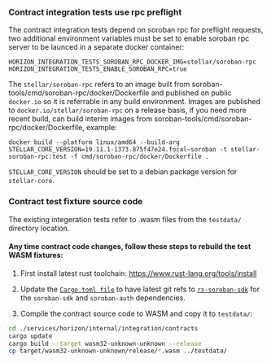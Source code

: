 ### Contract integration tests use rpc preflight
The contract integration tests depend on soroban rpc for preflight requests, two additional environment variables must be set to enable soroban rpc server to be launced in a separate docker container:
```
HORIZON_INTEGRATION_TESTS_SOROBAN_RPC_DOCKER_IMG=stellar/soroban-rpc
HORIZON_INTEGRATION_TESTS_ENABLE_SOROBAN_RPC=true
```

The `stellar/soroban-rpc` refers to an image built from soroban-tools/cmd/soroban-rpc/docker/Dockerfile and published on public `docker.io` so it is referrable in any build environment. Images are published to `docker.io/stellar/soroban-rpc` on a release basis, if you need more recent build, can build interim images from soroban-tools/cmd/soroban-rpc/docker/Dockerfile, example:

```
docker build --platform linux/amd64 --build-arg STELLAR_CORE_VERSION=19.11.1-1373.875f47e24.focal~soroban -t stellar-soroban-rpc:test -f cmd/soroban-rpc/docker/Dockerfile .
```

`STELLAR_CORE_VERSION` should be set to a debian package version for `stellar-core`.

### Contract test fixture source code

The existing integeration tests refer to .wasm files from the `testdata/` directory location.

#### Any time contract code changes, follow these steps to rebuild the test WASM fixtures:

1. First install latest rust toolchain:
https://www.rust-lang.org/tools/install

2. Update the [`Cargo.toml file`](./Cargo.toml) to have latest git refs to
[`rs-soroban-sdk`](https://github.com/stellar/rs-soroban-sdk) for the `soroban-sdk` and `soroban-auth` dependencies.

3. Compile the contract source code to WASM and copy it to `testdata/`:

```bash
cd ./services/horizon/internal/integration/contracts
cargo update
cargo build --target wasm32-unknown-unknown --release
cp target/wasm32-unknown-unknown/release/*.wasm ../testdata/
```
